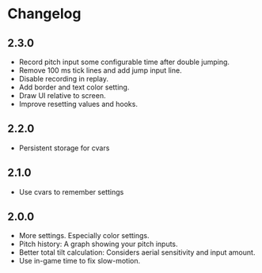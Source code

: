 # Changelog

## 2.3.0

- Record pitch input some configurable time after double jumping.
- Remove 100 ms tick lines and add jump input line.
- Disable recording in replay.
- Add border and text color setting.
- Draw UI relative to screen.
- Improve resetting values and hooks.

## 2.2.0

- Persistent storage for cvars

## 2.1.0

- Use cvars to remember settings

## 2.0.0

- More settings. Especially color settings.
- Pitch history: A graph showing your pitch inputs.
- Better total tilt calculation: Considers aerial sensitivity and input amount.
- Use in-game time to fix slow-motion.
